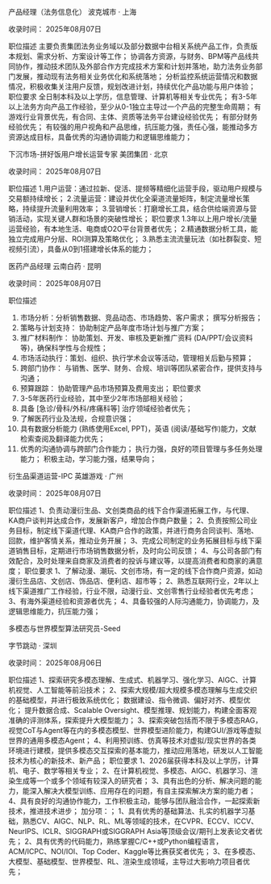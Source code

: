 产品经理（法务信息化）
波克城市 · 上海

收录时间： 2025年08月07日

职位描述
主要负责集团法务业务域以及部分数据中台相关系统产品工作，负责版本规划、需求分析、方案设计等工作；
协调各方资源，与财务、BPM等产品线共同协作，推动技术团队及外部合作方完成技术方案和计划并落地，助力法务业务部门发展，推动现有法务相关业务优化和系统落地；
分析监控系统运营情况和数据情况，积极收集关注用户反馈，规划改进计划，持续优化产品功能与用户体验；
职位要求
全日制本科及以上学历，信息管理、计算机等相关专业优先；
有3-5年以上法务方向产品工作经验，至少从0-1独立主导过一个产品的完整生命周期；
有游戏行业背景优先，有合同、主体、资质等法务平台建设经验优先；
有部分财务经验优先；
有较强的用户视角和产品思维，抗压能力强，责任心强，能推动多方资源达成目标，具备优秀的沟通协调能力和逻辑思维能力；


下沉市场-拼好饭用户增长运营专家
美团集团 · 北京

收录时间： 2025年08月07日

职位描述
1.用户运营：通过拉新、促活、提频等精细化运营手段，驱动用户规模与交易额持续增长；
2.流量运营：建设并优化全渠道流量矩阵，制定流量增长策略，持续提升流量利用效率；
3.营销增长：打磨增长工具，结合供给端资源与营销活动，实现关键人群和场景的突破性增长；
职位要求
1.3年以上用户增长/流量运营经验，有本地生活、电商或O2O平台背景者优先；
2.精通数据分析工具，能独立完成用户分层、ROI测算及策略优化；
3.熟悉主流流量玩法（如社群裂变、短视频引流），具备从0到1搭建增长体系的能力；


医药产品经理
云南白药 · 昆明

收录时间： 2025年08月07日

职位描述
1. 市场分析：分析销售数据、竞品动态、市场趋势、客户需求；
撰写分析报告；
1. 策略与计划支持： 协助制定产品年度市场计划与推广方案；
2. 推广材料制作： 协助策划、开发、审核及更新推广资料 (DA/PPT/会议资料等)，确保科学性与合规性；
3. 市场活动执行：策划、组织、执行学术会议等活动，管理相关后勤与预算；
4. 跨部门协作： 与销售、医学、财务、合规、培训等团队紧密合作，提供支持与沟通；
5. 预算跟踪： 协助管理产品市场预算及费用支出；
职位要求
1. 3-5年医药行业经验，其中至少2年市场部相关经验；
2. 具备 [急诊/骨科/外科/疼痛科等] 治疗领域经验者优先；
3. 了解医药行业及法规，合规意识强；
4. 具有数据分析能力 (熟练使用Excel, PPT)，英语 (阅读/基础写作)能力，文献检索查阅及翻译能力优先；
5. 优秀的沟通协调与跨部门合作能力；
执行力强，良好的项目管理与多任务处理能力；
积极主动，学习能力强，结果导向；


衍生品渠道运营-IPC
英雄游戏 · 广州

收录时间： 2025年08月07日

职位描述
1、负责动漫衍生品、文创类商品的线下合作渠道拓展工作，与代理、KA商户谈判并达成合作，发展新客户，增加合作商户数量；
2、负责按照公司业务目标，制定线下渠道代理、KA商户合作的政策，并进行商务合同谈判、落地、回款，维护客情关系，推动业务开展；
3、完成公司制定的业务拓展目标与线下渠道销售目标，定期进行市场销售数据分析，及时向公司反馈；
4、与公司各部门有效配合，及时处理来自商家及消费者的投诉与建议等，以提高消费者和商家的满意度；
职位要求
1、了解动漫、潮玩、文创市场，有一定的线下合作商户资源，如动漫衍生品店、文创店、饰品店、便利店、超市等；
2、熟悉互联网行业，2年以上线下渠道推广工作经验，行业不限，动漫行业、文创零售行业经验者优先考虑；
3、有海外渠道经验和资源者优先；
4、具备较强的人际沟通能力，协调能力，及逻辑思维能力，抗压能力强；



多模态与世界模型算法研究员-Seed

字节跳动 · 深圳

收录时间： 2025年08月06日

职位描述
1、探索研究多模态理解、生成式、机器学习、强化学习、AIGC、计算机视觉、人工智能等前沿技术；
2、探索大规模/超大规模多模态理解与生成交织的基础模型，并进行极致系统优化；
数据建设、指令微调、偏好对齐、模型优化；
提升数据合成、Scalable Oversight、模型推理、规划能力，构建全面客观准确的评测体系，探索提升大模型能力；
3、探索突破包括而不限于多模态RAG，视觉CoT与Agent等在内的多模态模型、世界模型进阶能力，构建GUI/游戏等虚拟世界的通用多模态Agent；
4、利用预训练、仿真等技术对虚拟/现实世界的各类环境进行建模，提供多模态交互探索的基本能力，推动应用落地，研发以人工智能技术为核心的新技术、新产品；
职位要求
1、2026届获得本科及以上学历，计算机、电子、数学等相关专业；
2、在计算机视觉、多模态、AIGC、机器学习、渲染生成等一个或多个领域有较深入的研究者；
3、具有出色的分析、解决问题的能力，能深入解决大模型训练、应用存在的问题，有自主探索解决方案的能力者；
4、具有良好的沟通协作能力，工作积极主动，能够与团队融洽合作，一起探索新技术，推进技术进步；
加分项：；
1、具有优秀的基础算法、扎实的机器学习基础，熟悉CV、AIGC、NLP、RL、ML等领域的技术，在CVPR、ECCV、ICCV、NeurIPS、ICLR、SIGGRAPH或SIGGRAPH Asia等顶级会议/期刊上发表论文者优先；
2、具有优秀的代码能力，熟练掌握C/C++或Python编程语言，ACM/ICPC、NOI/IOl、Top Coder、Kaggle等比赛获奖者优先；
3、在多模态、大模型、基础模型、世界模型、RL、渲染生成领域，主导过大影响力项目者优先；